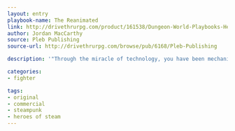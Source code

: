 ```yaml
---
layout: entry
playbook-name: The Reanimated
link: http://drivethrurpg.com/product/161538/Dungeon-World-Playbooks-Heroes-of-Steam-Bundle
author: Jordan MacCarthy
source: Pleb Publishing
source-url: http://drivethrurpg.com/browse/pub/6168/Pleb-Publishing

description: '"Through the miracle of technology, you have been mechanically resurrected from death."'

categories:
- fighter

tags:
- original
- commercial
- steampunk
- heroes of steam
---
```

